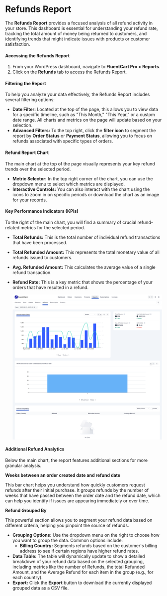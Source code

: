 # Refunds Report

The **Refunds Report** provides a focused analysis of all refund activity in your store. This dashboard is essential for understanding your refund rate, tracking the total amount of money being returned to customers, and identifying trends that might indicate issues with products or customer satisfaction.

#### Accessing the Refunds Report

1.  From your WordPress dashboard, navigate to **FluentCart Pro > Reports**.
2.  Click on the **Refunds** tab to access the Refunds Report.

#### Filtering the Report

To help you analyze your data effectively, the Refunds Report includes several filtering options:

* **Date Filter:** Located at the top of the page, this allows you to view data for a specific timeline, such as "This Month," "This Year," or a custom date range. All charts and metrics on the page will update based on your selection.
* **Advanced Filters:** To the top right, click the **filter icon** to segment the report by **Order Status** or **Payment Status**, allowing you to focus on refunds associated with specific types of orders.

#### Refund Report Chart

The main chart at the top of the page visually represents your key refund trends over the selected period.

* **Metric Selector:** In the top right corner of the chart, you can use the dropdown menu to select which metrics are displayed.
* **Interactive Controls:** You can also interact with the chart using the icons to zoom in on specific periods or download the chart as an image for your records.

#### Key Performance Indicators (KPIs)

To the right of the main chart, you will find a summary of crucial refund-related metrics for the selected period.

* **Total Refunds:** This is the total number of individual refund transactions that have been processed.
* **Total Refunded Amount:** This represents the total monetary value of all refunds issued to customers.
* **Avg. Refunded Amount:** This calculates the average value of a single refund transaction.
* **Refund Rate:** This is a key metric that shows the percentage of your orders that have resulted in a refund.

    ![Screenshot of Refunds Report Page](/guide/public/images/reporting-analytics/refunds-report.png)

#### Additional Refund Analytics

Below the main chart, the report features additional sections for more granular analysis.

**Weeks between an order created date and refund date**

This bar chart helps you understand how quickly customers request refunds after their initial purchase. It groups refunds by the number of weeks that have passed between the order date and the refund date, which can help you identify if issues are appearing immediately or over time.

**Refund Grouped By**

This powerful section allows you to segment your refund data based on different criteria, helping you pinpoint the source of refunds.

* **Grouping Options:** Use the dropdown menu on the right to choose how you want to group the data. Common options include:
    * **Billing Country:** Segments refunds based on the customer's billing address to see if certain regions have higher refund rates.
* **Data Table:** The table will dynamically update to show a detailed breakdown of your refund data based on the selected grouping, including metrics like the number of Refunds, the total Refunded Amount, and the Average Refund for each item in the group (e.g., for each country).
* **Export:** Click the **Export** button to download the currently displayed grouped data as a CSV file.